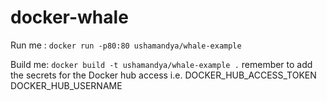 # docker-whale

Run me : `docker run -p80:80 ushamandya/whale-example`

Build me: `docker build -t ushamandya/whale-example .`
remember to add the secrets for the Docker hub access i.e.
DOCKER_HUB_ACCESS_TOKEN
DOCKER_HUB_USERNAME
